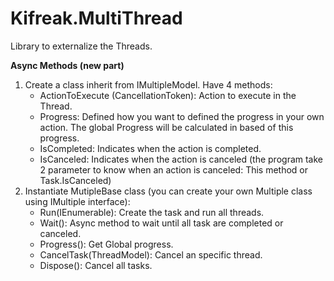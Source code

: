 # Kifreak.MultiThread
Library to externalize the Threads.

**Async Methods (new part)**

1) Create a class inherit from IMultipleModel. Have 4 methods:
    - ActionToExecute (CancellationToken): Action to execute in the Thread.
    - Progress: Defined how you want to defined the progress in your own action. The global Progress will be calculated in based of this progress.
    - IsCompleted: Indicates when the action is completed.
    - IsCanceled: Indicates when the action is canceled (the program take 2 parameter to know when an action is canceled: This method or Task.IsCanceled)
2) Instantiate MutipleBase class (you can create your own Multiple class using IMultiple interface):
    - Run(IEnumerable<IMultipleModel>): Create the task and run all threads.
    - Wait(): Async method to wait until all task are completed or canceled.
    - Progress(): Get Global progress.
    - CancelTask(ThreadModel): Cancel an specific thread.
    - Dispose(): Cancel all tasks.
